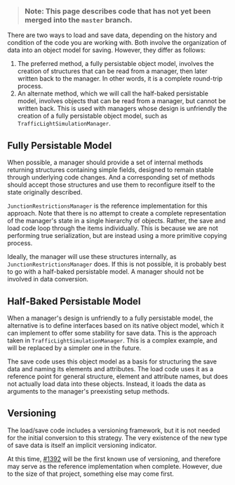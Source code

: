 > ### **Note:** This page describes code that has not yet been merged into the `master` branch.

There are two ways to load and save data, depending on the history and condition of the code you are working with. Both involve the organization of data into an object model for saving. However, they differ as follows:

1. The preferred method, a fully persistable object model, involves the creation of structures that can be read from a manager, then later written back to the manager. In other words, it is a complete round-trip process.
2. An alternate method, which we will call the half-baked persistable model, involves objects that can be read from a manager, but cannot be written back. This is used with managers whose design is unfriendly the creation of a fully persistable object model, such as `TrafficLightSimulationManager`.

## Fully Persistable Model

When possible, a manager should provide a set of internal methods returning structures containing simple fields, designed to remain stable through underlying code changes. And a corresponding set of methods should accept those structures and use them to reconfigure itself to the state originally described.

`JunctionRestrictionsManager` is the reference implementation for this approach. Note that there is no attempt to create a complete representation of the manager's state in a single hierarchy of objects. Rather, the save and load code loop through the items individually. This is because we are not performing true serialization, but are instead using a more primitive copying process.

Ideally, the manager will use these structures internally, as `JunctionRestrictionsManager` does. If this is not possible, it is probably best to go with a half-baked persistable model. A manager should not be involved in data conversion.

## Half-Baked Persistable Model

When a manager's design is unfriendly to a fully persistable model, the alternative is to define interfaces based on its native object model, which it can implement to offer some stability for save data. This is the approach taken in `TrafficLightSimulationManager`. This is a complex example, and will be replaced by a simpler one in the future.

The save code uses this object model as a basis for structuring the save data and naming its elements and attributes. The load code uses it as a reference point for general structure, element and attribute names, but does not actually load data into these objects. Instead, it loads the data as arguments to the manager's preexisting setup methods.

## Versioning

The load/save code includes a versioning framework, but it is not needed for the initial conversion to this strategy. The very existence of the new type of save data is itself an implicit versioning indicator.

At this time, [#1392](https://github.com/CitiesSkylinesMods/TMPE/issues/1392) will be the first known use of versioning, and therefore may serve as the reference implementation when complete. However, due to the size of that project, something else may come first.